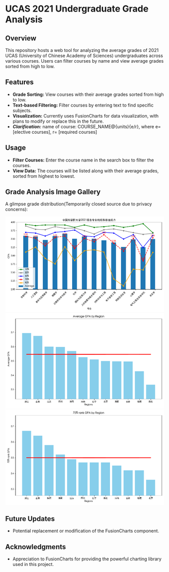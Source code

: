 # UCAS 2021 Undergraduate Grade Analysis

## Overview

This repository hosts a web tool for analyzing the average grades of 2021 UCAS (University of Chinese Academy of Sciences) undergraduates across various courses. Users can filter courses by name and view average grades sorted from high to low.

## Features

- **Grade Sorting:** View courses with their average grades sorted from high to low.
- **Text-based Filtering:** Filter courses by entering text to find specific subjects.
- **Visualization:** Currently uses FusionCharts for data visualization, with plans to modify or replace this in the future.
- ***Clarification:*** name of course: COURSE_NAME@{units}{e/r}, where e=[elective courses], r= [required courses]

## Usage

- **Filter Courses:** Enter the course name in the search box to filter the courses.
- **View Data:** The courses will be listed along with their average grades, sorted from highest to lowest.

## Grade Analysis Image Gallery

A glimpse grade distribution(Temporarily closed source due to privacy concerns):

![GPA Major distribution](GPA.png "GPA Major distribution")
![Region_Avg](region_avg.png "Region avg GPA distribution")
![Region70](region_median.png "Region 70%rank GPA distribution")

## Future Updates

- Potential replacement or modification of the FusionCharts component.

## Acknowledgments
- Appreciation to FusionCharts for providing the powerful charting library used in this project.

